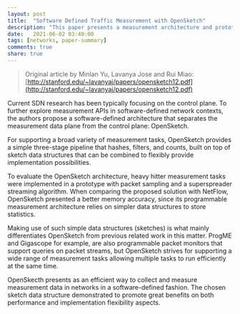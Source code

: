 ```yaml
---
layout: post
title:  "Software Defined Traffic Measurement with OpenSketch"
description: "This paper presents a measurement architecture and prototype API for software-defined networks. It provides programmable measurement task implementations while maintaining high memory accuracy."
date:   2021-06-02 03:40:00
tags: [networks, paper-summary]
comments: true
share: true
---
```


> Original article by Minlan Yu, Lavanya Jose and Rui Miao: [http://stanford.edu/~lavanyaj/papers/opensketch12.pdf](http://stanford.edu/~lavanyaj/papers/opensketch12.pdf)

Current SDN research has been typically focusing on the control plane. To further explore measurement APIs in software-defined network contexts, the authors propose a software-defined architecture that separates the measurement data plane from the control plane: OpenSketch.

For supporting a  broad variety of measurement tasks, OpenSketch provides a simple three-stage pipeline that hashes, filters, and counts, built on top of sketch data structures that can be combined to flexibly provide implementation possibilities.

To evaluate the OpenSketch architecture, heavy hitter measurement tasks were implemented in a prototype with packet sampling and a superspreader streaming algorithm. When comparing the proposed solution with NetFlow, OpenSketch presented a better memory accuracy, since its programmable measurement architecture relies on simpler data structures to store statistics.

Making use of such simple data structures (sketches) is what mainly differentiates OpenSketch from previous related work in this matter. ProgME and Gigascope for example, are also programmable packet monitors that support queries on packet streams, but OpenSketch strives for supporting a wide range of measurement tasks allowing multiple tasks to run efficiently at the same time.

OpenSkecth presents as an efficient way to collect and measure measurement data in networks in a software-defined fashion. The chosen sketch data structure demonstrated to promote great benefits on both performance and implementation flexibility aspects.
